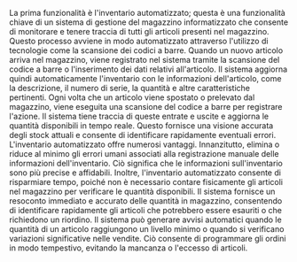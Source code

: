 La prima funzionalità è l'inventario automatizzato; questa è una funzionalità chiave di un sistema di gestione del magazzino informatizzato che consente di monitorare e tenere traccia di tutti gli articoli presenti nel magazzino. Questo processo avviene in modo automatizzato attraverso l'utilizzo di tecnologie come la scansione dei codici a barre. Quando un nuovo articolo arriva nel magazzino, viene registrato nel sistema tramite la scansione del codice a barre o l'inserimento dei dati relativi all'articolo. Il sistema aggiorna quindi automaticamente l'inventario con le informazioni dell'articolo, come la descrizione, il numero di serie, la quantità e altre caratteristiche pertinenti. Ogni volta che un articolo viene spostato o prelevato dal magazzino, viene eseguita una scansione del codice a barre per registrare l'azione. Il sistema tiene traccia di queste entrate e uscite e aggiorna le quantità disponibili in tempo reale. Questo fornisce una visione accurata degli stock attuali e consente di identificare rapidamente eventuali errori. L'inventario automatizzato offre numerosi vantaggi. Innanzitutto, elimina o riduce al minimo gli errori umani associati alla registrazione manuale delle informazioni dell'inventario. Ciò significa che le informazioni sull'inventario sono più precise e affidabili. Inoltre, l'inventario automatizzato consente di risparmiare tempo, poiché non è necessario contare fisicamente gli articoli nel magazzino per verificare le quantità disponibili. Il sistema fornisce un resoconto immediato e accurato delle quantità in magazzino, consentendo di identificare rapidamente gli articoli che potrebbero essere esauriti o che richiedono un riordino. Il sistema può generare avvisi automatici quando le quantità di un articolo raggiungono un livello minimo o quando si verificano variazioni significative nelle vendite. Ciò consente di programmare gli ordini in modo tempestivo, evitando la mancanza o l'eccesso di articoli.



